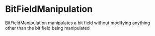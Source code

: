 # BitFieldManipulation
BitFieldManipulation manipulates a bit field without modifying anything other than the bit field being manipulated
